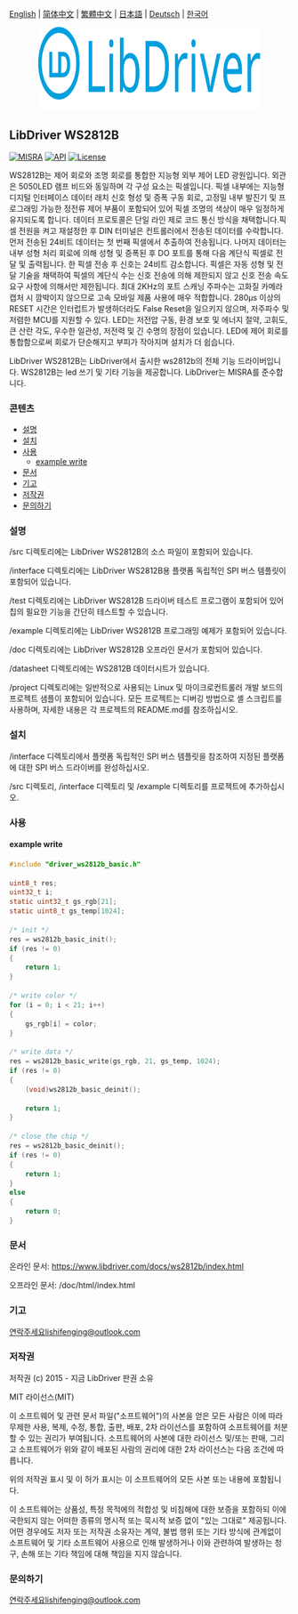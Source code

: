 [English](/README.md) | [ 简体中文](/README_zh-Hans.md) | [繁體中文](/README_zh-Hant.md) | [日本語](/README_ja.md) | [Deutsch](/README_de.md) | [한국어](/README_ko.md)

<div align=center>
<img src="/doc/image/logo.svg" width="400" height="150"/>
</div>

## LibDriver WS2812B

[![MISRA](https://img.shields.io/badge/misra-compliant-brightgreen.svg)](/misra/README.md) [![API](https://img.shields.io/badge/api-reference-blue.svg)](https://www.libdriver.com/docs/ws2812b/index.html) [![License](https://img.shields.io/badge/license-MIT-brightgreen.svg)](/LICENSE)

WS2812B는 제어 회로와 조명 회로를 통합한 지능형 외부 제어 LED 광원입니다. 외관은 5050LED 램프 비드와 동일하며 각 구성 요소는 픽셀입니다. 픽셀 내부에는 지능형 디지털 인터페이스 데이터 래치 신호 형성 및 증폭 구동 회로, 고정밀 내부 발진기 및 프로그래밍 가능한 정전류 제어 부품이 포함되어 있어 픽셀 조명의 색상이 매우 일정하게 유지되도록 합니다. 데이터 프로토콜은 단일 라인 제로 코드 통신 방식을 채택합니다.픽셀 전원을 켜고 재설정한 후 DIN 터미널은 컨트롤러에서 전송된 데이터를 수락합니다.먼저 전송된 24비트 데이터는 첫 번째 픽셀에서 추출하여 전송됩니다. 나머지 데이터는 내부 성형 처리 회로에 의해 성형 및 증폭된 후 DO 포트를 통해 다음 계단식 픽셀로 전달 및 출력됩니다. 한 픽셀 전송 후 신호는 24비트 감소합니다. 픽셀은 자동 성형 및 전달 기술을 채택하여 픽셀의 계단식 수는 신호 전송에 의해 제한되지 않고 신호 전송 속도 요구 사항에 의해서만 제한됩니다. 최대 2KHz의 포트 스캐닝 주파수는 고화질 카메라 캡처 시 깜박이지 않으므로 고속 모바일 제품 사용에 매우 적합합니다. 280μs 이상의 RESET 시간은 인터럽트가 발생하더라도 False Reset을 일으키지 않으며, 저주파수 및 저렴한 MCU를 지원할 수 있다. LED는 저전압 구동, 환경 보호 및 에너지 절약, 고휘도, 큰 산란 각도, 우수한 일관성, 저전력 및 긴 수명의 장점이 있습니다. LED에 제어 회로를 통합함으로써 회로가 단순해지고 부피가 작아지며 설치가 더 쉽습니다.

LibDriver WS2812B는 LibDriver에서 출시한 ws2812b의 전체 기능 드라이버입니다. WS2812B는 led 쓰기 및 기타 기능을 제공합니다. LibDriver는 MISRA를 준수합니다.

### 콘텐츠

  - [설명](#설명)
  - [설치](#설치)
  - [사용](#사용)
    - [example write](#example-write)
  - [문서](#문서)
  - [기고](#기고)
  - [저작권](#저작권)
  - [문의하기](#문의하기)

### 설명

/src 디렉토리에는 LibDriver WS2812B의 소스 파일이 포함되어 있습니다.

/interface 디렉토리에는 LibDriver WS2812B용 플랫폼 독립적인 SPI 버스 템플릿이 포함되어 있습니다.

/test 디렉토리에는 LibDriver WS2812B 드라이버 테스트 프로그램이 포함되어 있어 칩의 필요한 기능을 간단히 테스트할 수 있습니다.

/example 디렉토리에는 LibDriver WS2812B 프로그래밍 예제가 포함되어 있습니다.

/doc 디렉토리에는 LibDriver WS2812B 오프라인 문서가 포함되어 있습니다.

/datasheet 디렉토리에는 WS2812B 데이터시트가 있습니다.

/project 디렉토리에는 일반적으로 사용되는 Linux 및 마이크로컨트롤러 개발 보드의 프로젝트 샘플이 포함되어 있습니다. 모든 프로젝트는 디버깅 방법으로 셸 스크립트를 사용하며, 자세한 내용은 각 프로젝트의 README.md를 참조하십시오.

### 설치

/interface 디렉토리에서 플랫폼 독립적인 SPI 버스 템플릿을 참조하여 지정된 플랫폼에 대한 SPI 버스 드라이버를 완성하십시오.

/src 디렉토리, /interface 디렉토리 및 /example 디렉토리를 프로젝트에 추가하십시오.

### 사용

#### example write

```C
#include "driver_ws2812b_basic.h"

uint8_t res;
uint32_t i;
static uint32_t gs_rgb[21]; 
static uint8_t gs_temp[1024];

/* init */
res = ws2812b_basic_init();
if (res != 0)
{
    return 1;
}

/* write color */
for (i = 0; i < 21; i++)
{
    gs_rgb[i] = color;
}

/* write data */
res = ws2812b_basic_write(gs_rgb, 21, gs_temp, 1024);
if (res != 0)
{
    (void)ws2812b_basic_deinit();

    return 1;
}

/* close the chip */
res = ws2812b_basic_deinit();
if (res != 0)
{
    return 1;
}
else
{
    return 0;
}
```

### 문서

온라인 문서: https://www.libdriver.com/docs/ws2812b/index.html

오프라인 문서: /doc/html/index.html

### 기고

연락주세요lishifenging@outlook.com

### 저작권

저작권 (c) 2015 - 지금 LibDriver 판권 소유

MIT 라이선스(MIT)

이 소프트웨어 및 관련 문서 파일("소프트웨어")의 사본을 얻은 모든 사람은 이에 따라 무제한 사용, 복제, 수정, 통합, 출판, 배포, 2차 라이선스를 포함하여 소프트웨어를 처분할 수 있는 권리가 부여됩니다. 소프트웨어의 사본에 대한 라이선스 및/또는 판매, 그리고 소프트웨어가 위와 같이 배포된 사람의 권리에 대한 2차 라이선스는 다음 조건에 따릅니다.

위의 저작권 표시 및 이 허가 표시는 이 소프트웨어의 모든 사본 또는 내용에 포함됩니다.

이 소프트웨어는 상품성, 특정 목적에의 적합성 및 비침해에 대한 보증을 포함하되 이에 국한되지 않는 어떠한 종류의 명시적 또는 묵시적 보증 없이 "있는 그대로" 제공됩니다. 어떤 경우에도 저자 또는 저작권 소유자는 계약, 불법 행위 또는 기타 방식에 관계없이 소프트웨어 및 기타 소프트웨어 사용으로 인해 발생하거나 이와 관련하여 발생하는 청구, 손해 또는 기타 책임에 대해 책임을 지지 않습니다.

### 문의하기

연락주세요lishifenging@outlook.com